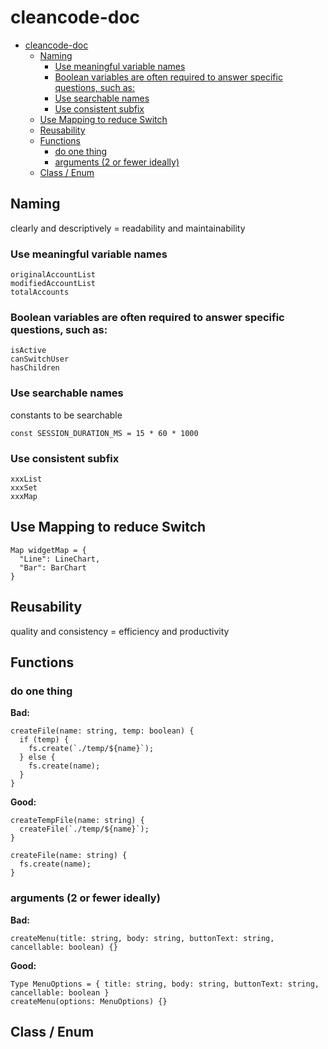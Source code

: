 # cleancode-doc

- [cleancode-doc](#cleancode-doc)
  - [Naming](#naming)
    - [Use meaningful variable names](#use-meaningful-variable-names)
    - [Boolean variables are often required to answer specific questions, such as:](#boolean-variables-are-often-required-to-answer-specific-questions-such-as)
    - [Use searchable names](#use-searchable-names)
    - [Use consistent subfix](#use-consistent-subfix)
  - [Use Mapping to reduce Switch](#use-mapping-to-reduce-switch)
  - [Reusability](#reusability)
  - [Functions](#functions)
    - [do one thing](#do-one-thing)
    - [arguments (2 or fewer ideally)](#arguments-2-or-fewer-ideally)
  - [Class / Enum](#class--enum)

## Naming

clearly and descriptively = readability and maintainability

### Use meaningful variable names
```
originalAccountList
modifiedAccountList
totalAccounts
```

### Boolean variables are often required to answer specific questions, such as:
```
isActive
canSwitchUser
hasChildren
```

### Use searchable names
constants to be searchable
  ```
  const SESSION_DURATION_MS = 15 * 60 * 1000
  ```

### Use consistent subfix
```
xxxList
xxxSet
xxxMap
```

## Use Mapping to reduce Switch
```
Map widgetMap = {
  "Line": LineChart,
  "Bar": BarChart
}
```

## Reusability
quality and consistency = efficiency and productivity

## Functions

### do one thing
**Bad:**
```
createFile(name: string, temp: boolean) {
  if (temp) {
    fs.create(`./temp/${name}`);
  } else {
    fs.create(name);
  }
}
```
**Good:**
```
createTempFile(name: string) {
  createFile(`./temp/${name}`);
}

createFile(name: string) {
  fs.create(name);
}
```
### arguments (2 or fewer ideally)
**Bad:**
```
createMenu(title: string, body: string, buttonText: string, cancellable: boolean) {}
```
**Good:**
```
Type MenuOptions = { title: string, body: string, buttonText: string, cancellable: boolean }
createMenu(options: MenuOptions) {}
```
## Class / Enum 

